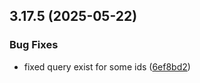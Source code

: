 ## 3.17.5 (2025-05-22)


### Bug Fixes

* fixed query exist for some ids ([6ef8bd2](https://github.com/wppconnect-team/wa-js/commit/6ef8bd23d111f79b272d382e9e4bd5979212379f))



